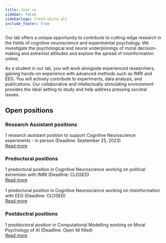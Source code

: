```yaml
---
title: Join us
sidebar: false
sidebarlogo: fresh-white-alt
include_footer: true
---
```


Our lab offers a unique opportunity to contribute to cutting-edge research in the fields of cognitive neuroscience and experimental psychology. We investigate the psychological and neural underpinnings of moral decision-making and extremist attitudes and explore the spread of misinformation online.

As a student in our lab, you will work alongside experienced researchers, gaining hands-on experience with advanced methods such as fMRI and EEG. You will actively contribute to experiments, data analysis, and publications. Our collaborative and intellectually stimulating environment provides the ideal setting to study and help address pressing societal issues.

## Open positions

### Research Assistant positions

1 research assistant position to support Cognitive Neuroscience experiments - in person (Deadline: September 25, 2023) 
<br>
[Read more](https://file.notion.so/f/f/4c4ef526-3c83-41c0-ba86-99713d22ae63/3989f0ca-5081-4b76-9006-5f306a357b4b/Tecnic-_PRETUS_2.pdf?id=26f72f9d-63e0-48b3-ab2a-972277086b35&table=block&spaceId=4c4ef526-3c83-41c0-ba86-99713d22ae63&expirationTimestamp=1695117600000&signature=sMtIPQloP6S4k1s6fsx9jlwPb3YB49HMRzE9PSiWuXc&downloadName=Te%CC%80cnic-+PRETUS_2.pdf)
<br>

### Predoctoral positions

1 predoctoral position in Cognitive Neuroscience working on political extremism with fMRI (Deadline: CLOSED)
<br>
[Read more](https://www.imim.cat/media/upload/arxius/ofertes%20de%20treball/2023/BT/Ref.%202311%20-%20PRETUS.pdf?_t=1686307206)
<br><br>
1 predoctoral position in Cognitive Neuroscience working on misinformation with EEG (Deadline: CLOSED)
<br>
[Read more](https://www.imim.cat/media/upload/arxius/ofertes%20de%20treball/2023/BT/Ref.%202310%20-%20PRETUS.pdf?_t=1686306918)
<br>

### Postdoctral positions

1 postdoctoral position in Computational Modelling working on Moral Psychology of AI (Deadline: Open till filled)
<br>
[Read more](https://www.imim.cat/ofertes/en_detall-oferta-temporals.html?id=2384)
<br>
